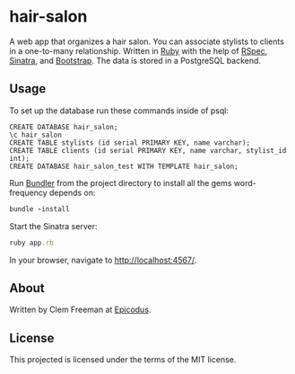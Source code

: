 hair-salon
==========

A web app that organizes a hair salon. You can associate stylists to clients in a one-to-many relationship. Written in [Ruby](http://www.ruby-lang.org/) with the help of [RSpec](http://rspec.info/), [Sinatra](http://www.sinatrarb.com/), and [Bootstrap](http://http://getbootstrap.com/). The data is stored in a PostgreSQL backend.

Usage
-----

To set up the database run these commands inside of psql:

```
CREATE DATABASE hair_salon;
\c hair_salon
CREATE TABLE stylists (id serial PRIMARY KEY, name varchar);
CREATE TABLE clients (id serial PRIMARY KEY, name varchar, stylist_id int);
CREATE DATABASE hair_salon_test WITH TEMPLATE hair_salon;
```

Run [Bundler](http://bundler.io/) from the project directory to install all the gems word-frequency depends on:

```ruby
bundle -install
```

Start the Sinatra server:

```ruby
ruby app.rb
```

In your browser, navigate to [http://localhost:4567/](http://localhost:4567/).

About
-----

Written by Clem Freeman at [Epicodus](http://www.epicodus.com/).

License
-------

This projected is licensed under the terms of the MIT license.